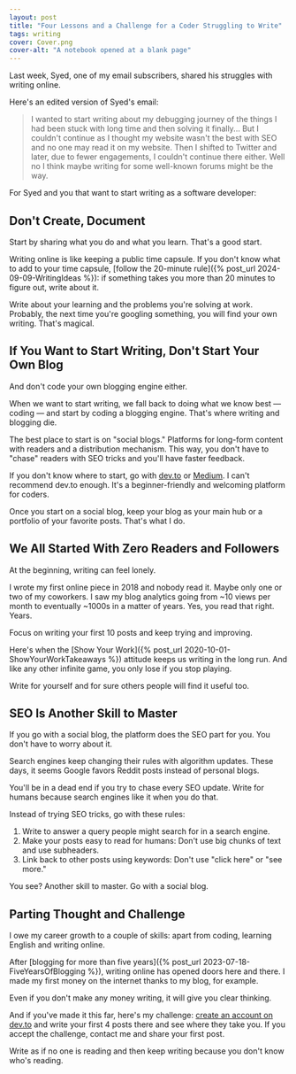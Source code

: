 ```yaml
---
layout: post
title: "Four Lessons and a Challenge for a Coder Struggling to Write"
tags: writing
cover: Cover.png
cover-alt: "A notebook opened at a blank page" 
---
```


Last week, Syed, one of my email subscribers, shared his struggles with writing online.

Here's an edited version of Syed's email:

> I wanted to start writing about my debugging journey of the things I had been stuck with long time and then solving it finally... But I couldn't continue as I thought my website wasn't the best with SEO and no one may read it on my website. Then I shifted to Twitter and later, due to fewer engagements, I couldn't continue there either. Well no I think maybe writing for some well-known forums might be the way.

For Syed and you that want to start writing as a software developer:

## Don't Create, Document

Start by sharing what you do and what you learn. That's a good start.

Writing online is like keeping a public time capsule. If you don't know what to add to your time capsule, [follow the 20-minute rule]({% post_url 2024-09-09-WritingIdeas %}): if something takes you more than 20 minutes to figure out, write about it.

Write about your learning and the problems you're solving at work. Probably, the next time you're googling something, you will find your own writing. That's magical.

## If You Want to Start Writing, Don't Start Your Own Blog

And don't code your own blogging engine either.

When we want to start writing, we fall back to doing what we know best — coding — and start by coding a blogging engine. That's where writing and blogging die.

The best place to start is on "social blogs." Platforms for long-form content with readers and a distribution mechanism. This way, you don't have to "chase" readers with SEO tricks and you'll have faster feedback.

If you don't know where to start, go with [dev.to](https://dev.to/canro91) or [Medium](https://medium.com/@iamcesaraguirre). I can't recommend dev.to enough. It's a beginner-friendly and welcoming platform for coders.

Once you start on a social blog, keep your blog as your main hub or a portfolio of your favorite posts. That's what I do.

## We All Started With Zero Readers and Followers

At the beginning, writing can feel lonely.

I wrote my first online piece in 2018 and nobody read it. Maybe only one or two of my coworkers. I saw my blog analytics going from ~10 views per month to eventually ~1000s in a matter of years. Yes, you read that right. Years.

Focus on writing your first 10 posts and keep trying and improving.

Here's when the [Show Your Work]({% post_url 2020-10-01-ShowYourWorkTakeaways %}) attitude keeps us writing in the long run. And like any other infinite game, you only lose if you stop playing.

Write for yourself and for sure others people will find it useful too.

## SEO Is Another Skill to Master

If you go with a social blog, the platform does the SEO part for you. You don't have to worry about it.

Search engines keep changing their rules with algorithm updates. These days, it seems Google favors Reddit posts instead of personal blogs.

You'll be in a dead end if you try to chase every SEO update. Write for humans because search engines like it when you do that.

Instead of trying SEO tricks, go with these rules:

1. Write to answer a query people might search for in a search engine.
2. Make your posts easy to read for humans: Don't use big chunks of text and use subheaders.
3. Link back to other posts using keywords: Don't use "click here" or "see more."

You see? Another skill to master. Go with a social blog.

## Parting Thought and Challenge

I owe my career growth to a couple of skills: apart from coding, learning English and writing online.

After [blogging for more than five years]({% post_url 2023-07-18-FiveYearsOfBlogging %}), writing online has opened doors here and there. I made my first money on the internet thanks to my blog, for example.

Even if you don't make any money writing, it will give you clear thinking.

And if you've made it this far, here's my challenge: [create an account on dev.to](https://dev.to/enter?state=new-user) and write your first 4 posts there and see where they take you. If you accept the challenge, contact me and share your first post.

Write as if no one is reading and then keep writing because you don't know who's reading.